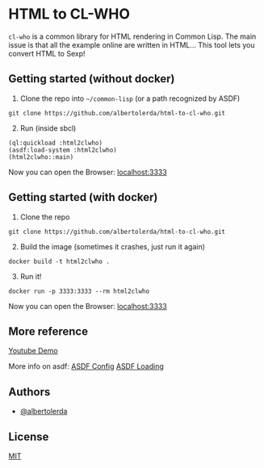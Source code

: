 # HTML to CL-WHO

`cl-who` is a common library for HTML rendering in Common Lisp. The main issue is that all the example online are written in HTML... This tool lets you convert HTML to Sexp!

## Getting started (without docker)
1. Clone the repo into `~/common-lisp` (or a path recognized by ASDF)
```
git clone https://github.com/albertolerda/html-to-cl-who.git
```
2. Run (inside sbcl)
```
(ql:quickload :html2clwho)
(asdf:load-system :html2clwho)
(html2clwho::main)

```

Now you can open the Browser: [localhost:3333](http://localhost:3333/)

## Getting started (with docker)
1. Clone the repo
```
git clone https://github.com/albertolerda/html-to-cl-who.git
```
2. Build the image (sometimes it crashes, just run it again)
```
docker build -t html2clwho .
```
3. Run it!
```
docker run -p 3333:3333 --rm html2clwho
```

Now you can open the Browser: [localhost:3333](http://localhost:3333/)

## More reference
[Youtube Demo](https://www.youtube.com/watch?v=269tBEWzke4&list=PLFdMuo0ICT2C3gOqkDL83bpBhJtsF9e5r)

More info on asdf:
[ASDF Config](https://asdf.common-lisp.dev/asdf/Configuring-ASDF-to-find-your-systems.html)
[ASDF Loading](https://asdf.common-lisp.dev/asdf/Loading-a-system.html)

## Authors

- [@albertolerda](https://www.github.com/albertolerda)

## License

[MIT](https://choosealicense.com/licenses/mit/)

